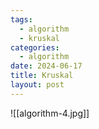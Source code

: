 ```yaml
---
tags:
  - algorithm
  - kruskal
categories:
  - algorithm
date: 2024-06-17
title: Kruskal
layout: post
---
```

![[algorithm-4.jpg]]


